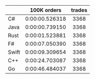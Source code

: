 ||100K orders|trades|
-|:-:|:-:|
|C#|0:00:00.526318|3368|
|Java|0:00:00.739150|3368|
|Rust|0:00:01.523881|3368|
|F#|0:00:07.050390|3368|
|Swift|0:00:09.309654|3368|
|C++|0:00:24.703087|3368|
|Go|0:00:46.484037|3368|


